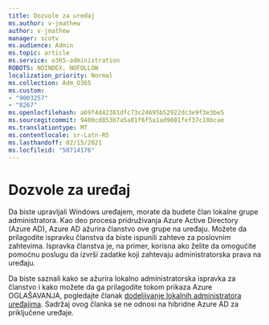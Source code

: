```yaml
---
title: Dozvole za uređaj
ms.author: v-jmathew
author: v-jmathew
manager: scotv
ms.audience: Admin
ms.topic: article
ms.service: o365-administration
ROBOTS: NOINDEX, NOFOLLOW
localization_priority: Normal
ms.collection: Adm_O365
ms.custom:
- "9003257"
- "8267"
ms.openlocfilehash: a69f4d42381dfc73c24695b52922dc3e9f3e3be5
ms.sourcegitcommit: 9400cd853b7a5a81f6f5a1ad9601fef37c18bcae
ms.translationtype: MT
ms.contentlocale: sr-Latn-RS
ms.lasthandoff: 02/15/2021
ms.locfileid: "50714176"
---
```

# <a name="device-permissions"></a>Dozvole za uređaj

Da biste upravljali Windows uređajem, morate da budete član lokalne grupe administratora. Kao deo procesa pridruživanja Azure Active Directory (Azure AD), Azure AD ažurira članstvo ove grupe na uređaju. Možete da prilagodite ispravku članstva da biste ispunili zahteve za poslovnim zahtevima. Ispravka članstva je, na primer, korisna ako želite da omogućite pomoćnu poslugu da izvrši zadatke koji zahtevaju administratorska prava na uređaju.

Da biste saznali kako se ažurira lokalno administratorska ispravka za članstvo i kako možete da ga prilagodite tokom prikaza Azure OGLAŠAVANJA, pogledajte članak [dodeljivanje lokalnih administratora uređajima](https://docs.microsoft.com/azure/active-directory/devices/assign-local-admin). Sadržaj ovog članka se ne odnosi na hibridne Azure AD za priključene uređaje.
